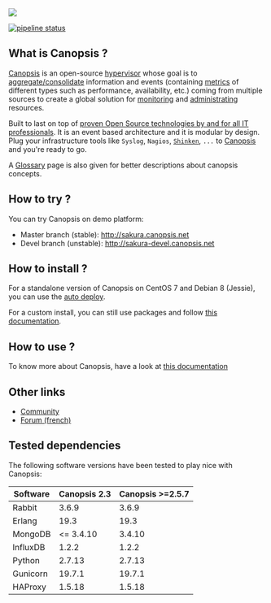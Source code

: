 <a href="http://www.canopsis.org" >
    <img src="https://github.com/capensis/canopsis/wiki/images/logo_canopsis.png"/>
</a>

[![pipeline status](https://git.canopsis.net/canopsis/canopsis/badges/develop/pipeline.svg)](https://git.canopsis.net/canopsis/canopsis/commits/develop)

## What is Canopsis ?

[Canopsis](http://canopsis.org) is an open-source [hypervisor](http://www.capensis.fr/solutions/hypervision/) whose goal is to <a href="https://github.com/capensis/canopsis/wiki/consolidation" target="_blank">aggregate/consolidate</a> information and events (containing <a href="https://github.com/capensis/canopsis/wiki/metrics">metrics</a> of different types such as performance, availability, etc.) coming from multiple sources to create a global solution for <a href="https://github.com/capensis/canopsis/wiki/Dashboard" target="_blank">monitoring</a> and <a href="https://github.com/capensis/canopsis/wiki/engines" target="_blank">administrating</a> resources.

Built to last on top of [proven Open Source technologies by and for all IT professionals](http://www.capensis.fr/solutions/supervision/). It is an event based architecture and it is modular by design. Plug your infrastructure tools like `Syslog`, `Nagios`, [`Shinken`](https://github.com/naparuba/shinken), `...` to [Canopsis](http://canopsis.org) and you're ready to go.

A <a href="https://github.com/capensis/canopsis/wiki/Glossary" target="_blank">Glossary</a> page is also given for better descriptions about canopsis concepts.

## How to try ?

You can try Canopsis on demo platform:
* Master branch (stable): http://sakura.canopsis.net
* Devel branch (unstable): http://sakura-devel.canopsis.net

## How to install ?

For a standalone version of Canopsis on CentOS 7 and Debian 8 (Jessie), you can use the [auto deploy](/STANDALONE-DEPLOY.md).

For a custom install, you can still use packages and follow [this documentation](/doc/docs/fr/guide_administrateur/package_install.md).

## How to use ?

To know more about Canopsis, have a look at <a href="https://canopsis.readthedocs.io" target="_blank">this documentation</a>

## Other links

* <a href="http://www.canopsis.org" target="_blank">Community</a>
* <a href="http://forums.monitoring-fr.org/index.php?board=127.0" target="_blank">Forum (french)</a>

## Tested dependencies

The following software versions have been tested to play nice with Canopsis: 


|Software  | Canopsis 2.3 | Canopsis  >=2.5.7 |
|----------|--------------|-------------------|
|Rabbit    | 3.6.9        | 3.6.9             |
|Erlang    | 19.3         | 19.3              |
|MongoDB   | <= 3.4.10    | 3.4.10            |
|InfluxDB  | 1.2.2        | 1.2.2             |
|Python    | 2.7.13       | 2.7.13            |
|Gunicorn  | 19.7.1       | 19.7.1            |
|HAProxy   | 1.5.18       | 1.5.18            |

